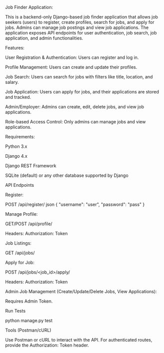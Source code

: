 Job Finder Application:

This is a backend-only Django-based job finder application that allows job seekers (users) to register, create profiles, search for jobs, and apply for jobs. Admins can manage job postings and view job applications. The application exposes API endpoints for user authentication, job search, job application, and admin functionalities.

Features:

User Registration & Authentication: Users can register and log in.

Profile Management: Users can create and update their profiles.

Job Search: Users can search for jobs with filters like title, location, and salary.

Job Application: Users can apply for jobs, and their applications are stored and tracked.

Admin/Employer: Admins can create, edit, delete jobs, and view job applications.

Role-based Access Control: Only admins can manage jobs and view applications.


Requirements:

Python 3.x

Django 4.x

Django REST Framework

SQLite (default) or any other database supported by Django


API Endpoints

Register:

POST /api/register/
json
{ "username": "user", "password": "pass" }


Manage Profile:

GET/POST /api/profile/

Headers: Authorization: Token <user-token>


Job Listings:

GET /api/jobs/


Apply for Job:

POST /api/jobs/<job_id>/apply/

Headers: Authorization: Token <user-token>


Admin Job Management (Create/Update/Delete Jobs, View Applications):

Requires Admin Token.


Run Tests

python manage.py test

Tools (Postman/cURL)

Use Postman or cURL to interact with the API. For authenticated routes, provide the Authorization: Token <your-token> header.
